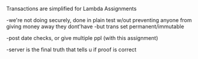 Transactions are simplified for Lambda Assignments 

-we're not doing securely,
done in plain test w/out preventing anyone from giving money away they dont'have
-but trans set permanent/immutable 

-post date checks, or give multiple ppl (with this assignment)


-server is the final truth that tells u if proof is correct
